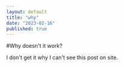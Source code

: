 ```yaml
---
layout: default
title: "why"
date: "2023-02-16"
published: true
---
```


#Why doesn't it work?

I don't get it why I can't see this post on site.
